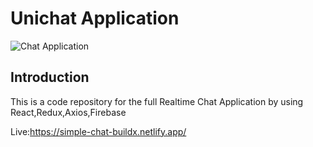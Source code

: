 # Unichat Application

![Chat Application](https://i.ibb.co/ZJY8fxB/Unichart.jpg)

## Introduction
This is a code repository for the full Realtime Chat Application by using React,Redux,Axios,Firebase

Live:https://simple-chat-buildx.netlify.app/


